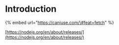 # Introduction

{% embed url="https://caniuse.com/\#feat=fetch" %}

[https://nodejs.org/en/about/releases/](https://nodejs.org/en/about/releases/)

